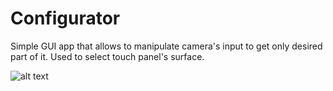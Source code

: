 # Configurator

Simple GUI app that allows to manipulate camera's input to get only desired part of it. Used to select touch panel's surface.

![alt text](https://github.com/Tai-Min/ML-Touch-Panel/blob/master/media/configurator.jpg "Configurator application image")